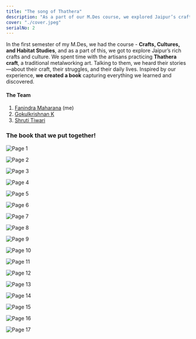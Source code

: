 ```yaml
---
title: "The song of Thathera"
description: "As a part of our M.Des course, we explored Jaipur’s crafts and culture, spending time with Thathera artisans, learning their stories, and understanding their craft. We designed a book documenting our findings."
cover: "./cover.jpeg"
serialNo: 2
---
```


In the first semester of my M.Des, we had the course - **Crafts, Cultures, and Habitat Studies**, and as a part of this, we got to explore Jaipur’s rich crafts and culture. We spent time with the artisans practicing **Thathera craft**, a traditional metalworking art. Talking to them, we heard their stories—about their craft, their struggles, and their daily lives. Inspired by our experience, **we created a book** capturing everything we learned and discovered. 

#### The Team

1. <a href="https://www.linkedin.com/in/fanindra-m/" external>Fanindra Maharana</a> (me)
2. <a href="https://www.linkedin.com/in/gokul-krishna-3891ab203/" external>Gokulkrishnan K</a>
3. <a href="https://www.linkedin.com/in/shruti-tiwari-0a716422a/" external>Shruti Tiwari</a>


### The book that we put together!


![Page 1](page1.webp)

![Page 2](page2.webp)

![Page 3](page3.webp)

![Page 4](page4.webp)

![Page 5](page5.webp)

![Page 6](page6.webp)

![Page 7](page7.webp)

![Page 8](page8.webp)

![Page 9](page9.webp)

![Page 10](page10.webp)

![Page 11](page11.webp)

![Page 12](page12.webp)

![Page 13](page13.webp)

![Page 14](page14.webp)

![Page 15](page15.webp)

![Page 16](page16.webp)

![Page 17](page17.webp)
